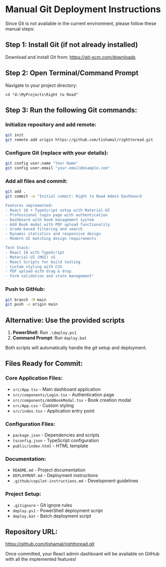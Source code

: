 # Manual Git Deployment Instructions

Since Git is not available in the current environment, please follow these manual steps:

## Step 1: Install Git (if not already installed)
Download and install Git from: https://git-scm.com/downloads

## Step 2: Open Terminal/Command Prompt
Navigate to your project directory:
```
cd "d:\MyProjects\Right to Read"
```

## Step 3: Run the following Git commands:

### Initialize repository and add remote:
```bash
git init
git remote add origin https://github.com/tishamal/righttoread.git
```

### Configure Git (replace with your details):
```bash
git config user.name "Your Name"
git config user.email "your.email@example.com"
```

### Add all files and commit:
```bash
git add .
git commit -m "Initial commit: Right to Read Admin Dashboard

Features implemented:
- React 18 + TypeScript setup with Material-UI
- Professional login page with authentication  
- Dashboard with book management system
- Add Book modal with PDF upload functionality
- Grade-based filtering and search
- Dynamic statistics and responsive design
- Modern UI matching design requirements

Tech Stack:
- React 18 with TypeScript
- Material-UI (MUI) v5
- React Scripts for build tooling
- Custom styling with CSS
- PDF upload with drag & drop
- Form validation and state management"
```

### Push to GitHub:
```bash
git branch -M main
git push -u origin main
```

## Alternative: Use the provided scripts
1. **PowerShell**: Run `.\deploy.ps1`
2. **Command Prompt**: Run `deploy.bat`

Both scripts will automatically handle the git setup and deployment.

## Files Ready for Commit:

### Core Application Files:
- `src/App.tsx` - Main dashboard application
- `src/components/Login.tsx` - Authentication page
- `src/components/AddBookModal.tsx` - Book creation modal
- `src/App.css` - Custom styling
- `src/index.tsx` - Application entry point

### Configuration Files:
- `package.json` - Dependencies and scripts
- `tsconfig.json` - TypeScript configuration
- `public/index.html` - HTML template

### Documentation:
- `README.md` - Project documentation
- `DEPLOYMENT.md` - Deployment instructions
- `.github/copilot-instructions.md` - Development guidelines

### Project Setup:
- `.gitignore` - Git ignore rules
- `deploy.ps1` - PowerShell deployment script
- `deploy.bat` - Batch deployment script

## Repository URL:
https://github.com/tishamal/righttoread.git

Once committed, your React admin dashboard will be available on GitHub with all the implemented features!
